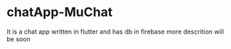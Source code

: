 # chatApp-MuChat
It is a chat app written in flutter and has db in firebase
more descrition will be soon
